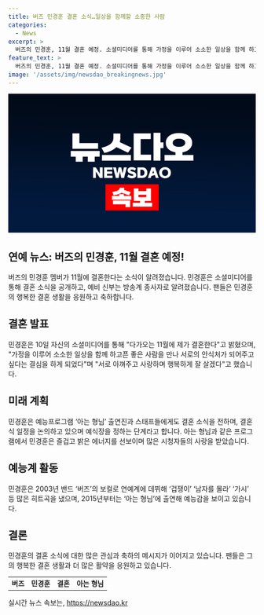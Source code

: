 ```yaml
---
title: 버즈 민경훈 결혼 소식…일상을 함께할 소중한 사람
categories:
  - News
excerpt: >
  버즈의 민경훈, 11월 결혼 예정. 소셜미디어를 통해 가정을 이루어 소소한 일상을 함께 하고픈 좋은 사람을 만나 서로의 안식처가 되고 싶다며 결혼 계획 공개. 예비 신부는 일반인으로, 결혼식 일정 논의 중. 민경훈은 아는 형님 출연진과 스태프에 결혼 소식 전했으며, 밴드 버즈로 데뷔해 많은 히트곡을 선보인 인기 가수이자 예능인.
feature_text: >
  버즈의 민경훈, 11월 결혼 예정. 소셜미디어를 통해 가정을 이루어 소소한 일상을 함께 하고픈 좋은 사람을 만나 서로의 안식처가 되고 싶다며 결혼 계획 공개. 예비 신부는 일반인으로, 결혼식 일정 논의 중. 민경훈은 아는 형님 출연진과 스태프에 결혼 소식 전했으며, 밴드 버즈로 데뷔해 많은 히트곡을 선보인 인기 가수이자 예능인.
image: '/assets/img/newsdao_breakingnews.jpg'
---
```


<p><img src="/assets/img/newsdao_breakingnews.jpg" alt="ontimetimes 속보" /></p>

<h2>연예 뉴스: 버즈의 민경훈, 11월 결혼 예정!</h2>

<p><p data-ke-size="size16">버즈의 민경훈 멤버가 11월에 결혼한다는 소식이 알려졌습니다. 민경훈은 소셜미디어를 통해 결혼 소식을 공개하고, 예비 신부는 방송계 종사자로 알려졌습니다. 팬들은 민경훈의 행복한 결혼 생활을 응원하고 축하합니다.<p></p>

<h2 data-ke-size="size26">결혼 발표</h2>

<p><p data-ke-size="size16">민경훈은 10일 자신의 소셜미디어를 통해 "다가오는 11월에 제가 결혼한다"고 밝혔으며, "가정을 이루어 소소한 일상을 함께 하고픈 좋은 사람을 만나 서로의 안식처가 되어주고 싶다는 결심을 하게 되었다"며 "서로 아껴주고 사랑하며 행복하게 잘 살겠다"고 했습니다.<p></p>

<h2 data-ke-size="size26">미래 계획</h2>

<p><p data-ke-size="size16">민경훈은 예능프로그램 ‘아는 형님’ 출연진과 스태프들에게도 결혼 소식을 전하며, 결혼식 일정을 논의하고 있으며 예식장을 정하는 단계라고 합니다. 아는 형님과 같은 프로그램에서 민경훈은 즐겁고 밝은 에너지를 선보이며 많은 시청자들의 사랑을 받았습니다.<p></p>

<h2 data-ke-size="size26">예능계 활동</h2>

<p><p data-ke-size="size16">민경훈은 2003년 밴드 ‘버즈’의 보컬로 연예계에 데뷔해 ‘겁쟁이’ ‘남자를 몰라’ ‘가시’ 등 많은 히트곡을 냈으며, 2015년부터는 ‘아는 형님’에 출연해 예능감을 보이고 있습니다.<p></p>

<h2 data-ke-size="size26">결론</h2>

<p><p data-ke-size="size16">민경훈의 결혼 소식에 대한 많은 관심과 축하의 메시지가 이어지고 있습니다. 팬들은 그의 행복한 결혼 생활과 더 많은 활약을 응원하고 있습니다.<p></p>

<table>
  <tbody>
    <tr>
      <td style="text-align: center; height: 17px;"><b>버즈</b></td>
      <td style="text-align: center; height: 17px;"><b>민경훈</b></td>
      <td style="text-align: center; height: 17px;"><b>결혼</b></td>
      <td style="text-align: center; height: 17px;"><b>아는 형님</b></td>
    </tr>
  </tbody>
</table>
실시간 뉴스 속보는, <a href="https://newsdao.kr" rel="dofollow">https://newsdao.kr</a>


